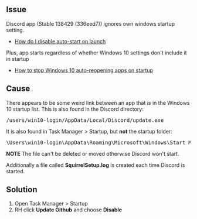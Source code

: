 ## Issue

Discord app (Stable 138429 (336eed7)) ignores own windows startup setting.

* [How do I disable auto-start on launch](https://support.discord.com/hc/en-us/articles/211339918-How-do-I-disable-auto-start-on-launch-)

Plus, app starts regardless of whether Windows 10 settings don't include it in startup

* [How to stop Windows 10 auto-reopening apps on startup](https://www.wisecleaner.com/how-to/131-how-to-stop-windows-10-from-auto-reopening-applications-after-restart.html)

## Cause

There appears to be some weird link between an app that *is* in the Windows 10 startup list. This is also found in the Discord directory:

<pre>
/users/win10-login/AppData/Local/Discord/update.exe
</pre>

It is also found in Task Manager > Startup, but **not** the startup folder:

<pre>
\Users\win10-login\AppData\Roaming\Microsoft\Windows\Start Menu\Programs\Startup
</pre>

**NOTE** The file can't be deleted or moved otherwise Discord won't start.

Additionally a file called **SquirrelSetup.log** is created each time Discord is started.

## Solution

1. Open Task Manager > Startup
2. RH click **Update  Github** and choose **Disable**
